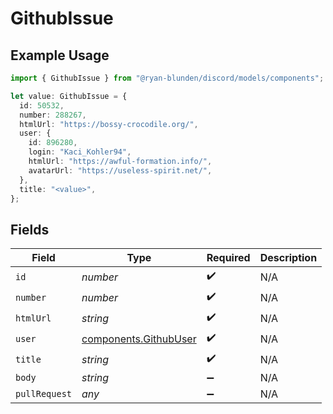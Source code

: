 # GithubIssue

## Example Usage

```typescript
import { GithubIssue } from "@ryan-blunden/discord/models/components";

let value: GithubIssue = {
  id: 50532,
  number: 288267,
  htmlUrl: "https://bossy-crocodile.org/",
  user: {
    id: 896280,
    login: "Kaci_Kohler94",
    htmlUrl: "https://awful-formation.info/",
    avatarUrl: "https://useless-spirit.net/",
  },
  title: "<value>",
};
```

## Fields

| Field                                                          | Type                                                           | Required                                                       | Description                                                    |
| -------------------------------------------------------------- | -------------------------------------------------------------- | -------------------------------------------------------------- | -------------------------------------------------------------- |
| `id`                                                           | *number*                                                       | :heavy_check_mark:                                             | N/A                                                            |
| `number`                                                       | *number*                                                       | :heavy_check_mark:                                             | N/A                                                            |
| `htmlUrl`                                                      | *string*                                                       | :heavy_check_mark:                                             | N/A                                                            |
| `user`                                                         | [components.GithubUser](../../models/components/githubuser.md) | :heavy_check_mark:                                             | N/A                                                            |
| `title`                                                        | *string*                                                       | :heavy_check_mark:                                             | N/A                                                            |
| `body`                                                         | *string*                                                       | :heavy_minus_sign:                                             | N/A                                                            |
| `pullRequest`                                                  | *any*                                                          | :heavy_minus_sign:                                             | N/A                                                            |